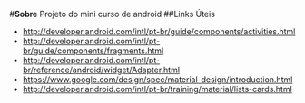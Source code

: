 #**Sobre**
Projeto do mini curso de android
##Links Úteis
+ http://developer.android.com/intl/pt-br/guide/components/activities.html
+ http://developer.android.com/intl/pt-br/guide/components/fragments.html
+ http://developer.android.com/intl/pt-br/reference/android/widget/Adapter.html
+ https://www.google.com/design/spec/material-design/introduction.html
+ http://developer.android.com/intl/pt-br/training/material/lists-cards.html

